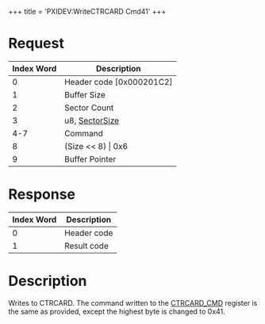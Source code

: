 +++
title = 'PXIDEV:WriteCTRCARD Cmd41'
+++

# Request

| Index Word | Description                                                   |
|------------|---------------------------------------------------------------|
| 0          | Header code \[0x000201C2\]                                    |
| 1          | Buffer Size                                                   |
| 2          | Sector Count                                                  |
| 3          | u8, [SectorSize](Gamecard_Services_PXI#sectorsize "wikilink") |
| 4-7        | Command                                                       |
| 8          | (Size \<\< 8) \| 0x6                                          |
| 9          | Buffer Pointer                                                |

# Response

| Index Word | Description |
|------------|-------------|
| 0          | Header code |
| 1          | Result code |

# Description

Writes to CTRCARD. The command written to the
[CTRCARD_CMD](CTRCARD_Registers#ctrcard_cmd "wikilink") register is the
same as provided, except the highest byte is changed to 0x41.
